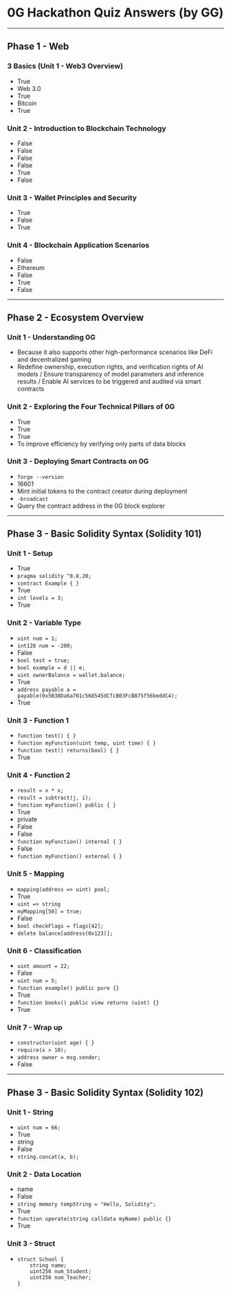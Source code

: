 # 0G Hackathon Quiz Answers (by GG)

---

## Phase 1 - Web

### 3 Basics (Unit 1 - Web3 Overview)
- True  
- Web 3.0  
- True  
- Bitcoin  
- True  

### Unit 2 - Introduction to Blockchain Technology
- False  
- False  
- False  
- False  
- True  
- False  

### Unit 3 - Wallet Principles and Security
- True  
- False  
- True  

### Unit 4 - Blockchain Application Scenarios
- False  
- Ethereum  
- False  
- True  
- False  

---

## Phase 2 - Ecosystem Overview

### Unit 1 - Understanding 0G
- Because it also supports other high-performance scenarios like DeFi and decentralized gaming  
- Redefine ownership, execution rights, and verification rights of AI models / Ensure transparency of model parameters and inference results / Enable AI services to be triggered and audited via smart contracts  

### Unit 2 - Exploring the Four Technical Pillars of 0G
- True  
- True  
- True  
- To improve efficiency by verifying only parts of data blocks  

### Unit 3 - Deploying Smart Contracts on 0G
- `forge --version`  
- 16601  
- Mint initial tokens to the contract creator during deployment  
- `-broadcast`  
- Query the contract address in the 0G block explorer  

---

## Phase 3 - Basic Solidity Syntax (Solidity 101)

### Unit 1 - Setup
- True  
- `pragma solidity ^0.8.20;`  
- `contract Example { }`  
- True  
- `int levels = 3;`  
- True  

### Unit 2 - Variable Type
- `uint num = 1;`  
- `int128 num = -200;`  
- False  
- `bool test = true;`  
- `bool example = d || e;`  
- `uint ownerBalance = wallet.balance;`  
- True  
- `address payable a = payable(0x5B38Da6a701c568545dCfcB03FcB875f56beddC4);`  
- True  

### Unit 3 - Function 1
- `function test() { }`  
- `function myFunction(uint temp, uint time) { }`  
- `function test() returns(bool) { }`  
- True  

### Unit 4 - Function 2
- `result = x * x;`  
- `result = subtract(j, i);`  
- `function myFunction() public { }`  
- True  
- private  
- False  
- False  
- `function myFunction() internal { }`  
- False  
- `function myFunction() external { }`  

### Unit 5 - Mapping
- `mapping(address => uint) pool;`  
- True  
- `uint => string`  
- `myMapping[50] = true;`  
- False  
- `bool checkFlags = flags[42];`  
- `delete balance[address(0x123)];`  

### Unit 6 - Classification
- `uint amount = 22;`  
- False  
- `uint num = 5;`  
- `function example() public pure {}`  
- True  
- `function books() public view returns (uint) {}`  
- True  

### Unit 7 - Wrap up
- `constructor(uint age) { }`  
- `require(x > 10);`  
- `address owner = msg.sender;`  
- False  

---

## Phase 3 - Basic Solidity Syntax (Solidity 102)

### Unit 1 - String
- `uint num = 66;`  
- True  
- string  
- False  
- `string.concat(a, b);`  

### Unit 2 - Data Location
- name  
- False  
- `string memory tempString = "Hello, Solidity";`  
- True  
- `function operate(string calldata myName) public {}`  
- True  

### Unit 3 - Struct
- ```solidity
  struct School {
      string name;
      uint256 num_Student;
      uint256 num_Teacher;
  }
